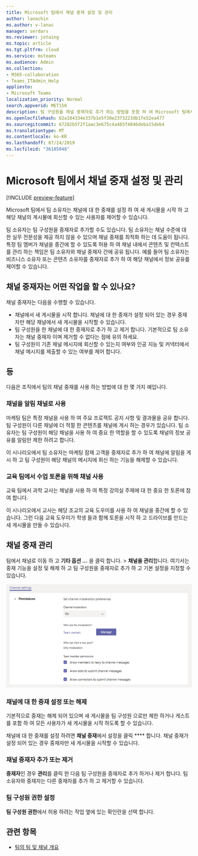 ```yaml
---
title: Microsoft 팀에서 채널 중재 설정 및 관리
author: lanachin
ms.author: v-lanac
manager: serdars
ms.reviewer: jotaing
ms.topic: article
ms.tgt.pltfrm: cloud
ms.service: msteams
ms.audience: Admin
ms.collection:
- M365-collaboration
- Teams_ITAdmin_Help
appliesto:
- Microsoft Teams
localization_priority: Normal
search.appverid: MET150
description: 팀 구성원을 채널 중재자로 추가 하는 방법을 포함 하 여 Microsoft 팀에서 중재를 위해 채널을 설정 하는 방법에 대해 알아봅니다.
ms.openlocfilehash: 62a184334e337b1e5f30e2373223db1fe52ea477
ms.sourcegitcommit: 67282b5f2f1aac3e675c4a485f4846deba15deb4
ms.translationtype: MT
ms.contentlocale: ko-KR
ms.lasthandoff: 07/24/2019
ms.locfileid: "36185048"
---
```

# <a name="set-up-and-manage-channel-moderation-in-microsoft-teams"></a>Microsoft 팀에서 채널 중재 설정 및 관리

[!INCLUDE [preview-feature](includes/preview-feature.md)]

Microsoft 팀에서 팀 소유자는 채널에 대 한 중재를 설정 하 여 새 게시물을 시작 하 고 해당 채널의 게시물에 회신할 수 있는 사용자를 제어할 수 있습니다.

팀 소유자는 팀 구성원을 중재자로 추가할 수도 있습니다. 팀 소유자는 채널 수준에 대 한 실무 전문성을 제공 하지 않을 수 있으며 채널 중재를 최적화 하는 데 도움이 됩니다. 특정 팀 멤버가 채널을 중간에 할 수 있도록 허용 하 여 채널 내에서 콘텐츠 및 컨텍스트를 관리 하는 책임은 팀 소유자와 채널 중재자 간에 공유 됩니다. 예를 들어 팀 소유자는 비즈니스 소유자 또는 콘텐츠 소유자를 중재자로 추가 하 여 해당 채널에서 정보 공유를 제어할 수 있습니다.

## <a name="what-can-a-channel-moderator-do"></a>채널 중재자는 어떤 작업을 할 수 있나요?

채널 중재자는 다음을 수행할 수 있습니다.

- 채널에서 새 게시물을 시작 합니다. 채널에 대 한 중재가 설정 되어 있는 경우 중재자만 해당 채널에서 새 게시물을 시작할 수 있습니다.
- 팀 구성원을 한 채널에 대 한 중재자로 추가 하 고 제거 합니다. 기본적으로 팀 소유자는 채널 중재자 이며 제거할 수 없다는 점에 유의 하세요.
- 팀 구성원이 기존 채널 메시지에 회신할 수 있는지 여부와 인공 지능 및 커넥터에서 채널 메시지를 제출할 수 있는 여부를 제어 합니다.

## <a name="scenarios"></a>등

다음은 조직에서 팀의 채널 중재를 사용 하는 방법에 대 한 몇 가지 예입니다.

### <a name="use-a-channel-as-an-announcement-channel"></a>채널을 알림 채널로 사용

마케팅 팀은 특정 채널을 사용 하 여 주요 프로젝트 공지 사항 및 결과물을 공유 합니다. 팀 구성원이 다른 채널에 더 적절 한 콘텐츠를 채널에 게시 하는 경우가 있습니다. 팀 소유자는 팀 구성원이 해당 채널을 사용 하 여 중요 한 역할을 할 수 있도록 채널의 정보 공유를 알림만 제한 하려고 합니다.

이 시나리오에서 팀 소유자는 마케팅 잠재 고객을 중재자로 추가 하 여 채널에 알림을 게시 하 고 팀 구성원이 해당 채널의 메시지에 회신 하는 기능을 해제할 수 있습니다.

### <a name="use-a-channel-for-class-discussions-in-teams-for-education"></a>교육 팀에서 수업 토론을 위해 채널 사용

교육 팀에서 과학 교사는 채널을 사용 하 여 특정 강의실 주제에 대 한 중요 한 토론에 참여 합니다.

이 시나리오에서 교사는 해당 조교의 교육 도우미를 사용 하 여 채널을 중간에 할 수 있습니다. 그런 다음 교육 도우미가 학생 들과 함께 토론을 시작 하 고 드라이브를 만드는 새 게시물을 만들 수 있습니다.

## <a name="manage-channel-moderation"></a>채널 중재 관리

팀에서 채널로 이동 하 고 **기타 옵션 ...** 을 클릭 합니다.  >  **채널을 관리**합니다. 여기서는 중재 기능을 설정 및 해제 하 고 팀 구성원을 중재자로 추가 하 고 기본 설정을 지정할 수 있습니다.

![manage-channel-moderation-in-teams-preferences](media/manage-channel-moderation-in-teams-preferences.png)

### <a name="turn-on-or-turn-off-moderation-for-a-channel"></a>채널에 대 한 중재 설정 또는 해제

기본적으로 중재는 해제 되어 있으며 새 게시물을 팀 구성원 으로만 제한 하거나 게스트를 포함 하 여 모든 사용자가 새 게시물을 시작 하도록 할 수 있습니다.

채널에 대 한 중재를 설정 하려면 **채널 중재**에서 설정을 클릭 **** 합니다. 채널 중재가 설정 되어 있는 경우 중재자만 새 게시물을 시작할 수 있습니다. 

### <a name="add-or-remove-channel-moderators"></a>채널 중재자 추가 또는 제거

**중재자**인 경우 **관리**를 클릭 한 다음 팀 구성원을 중재자로 추가 하거나 제거 합니다. 팀 소유자와 중재자는 다른 중재자를 추가 하 고 제거할 수 있습니다.  

### <a name="set-team-member-permissions"></a>팀 구성원 권한 설정

**팀 구성원 권한**에서 허용 하려는 작업 옆에 있는 확인란을 선택 합니다.

## <a name="related-topics"></a>관련 항목

- [팀의 팀 및 채널 개요](teams-channels-overview.md)